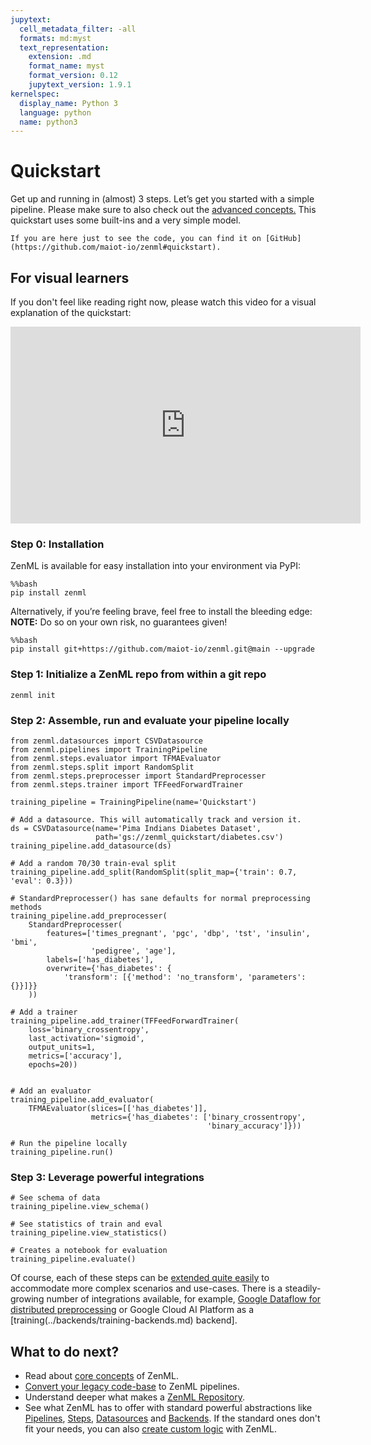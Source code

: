 ```yaml
---
jupytext:
  cell_metadata_filter: -all
  formats: md:myst
  text_representation:
    extension: .md
    format_name: myst
    format_version: 0.12
    jupytext_version: 1.9.1
kernelspec:
  display_name: Python 3
  language: python
  name: python3
---
```


# Quickstart
Get up and running in (almost) 3 steps.
Let’s get you started with a simple pipeline. Please make sure to also check out the [advanced concepts.](core-concepts.md) This quickstart uses some built-ins and a very simple model.

```{hint}
If you are here just to see the code, you can find it on [GitHub](https://github.com/maiot-io/zenml#quickstart).
```

## **For visual learners**

If you don't feel like reading right now, please watch this video for a visual explanation of the quickstart:

<iframe width="560" height="315" src="https://www.youtube.com/embed/Stg5rA_0oa8" frameborder="0" allow="accelerometer; autoplay; clipboard-write; encrypted-media; gyroscope; picture-in-picture" allowfullscreen></iframe>

### **Step 0: Installation**

ZenML is available for easy installation into your environment via PyPI:

```{code-cell}
%%bash
pip install zenml
```

Alternatively, if you’re feeling brave, feel free to install the bleeding edge: **NOTE:** Do so on your own risk, no guarantees given!

```{code-cell}
%%bash
pip install git+https://github.com/maiot-io/zenml.git@main --upgrade
```

### Step 1: Initialize a ZenML repo from within a git repo

```{code-cell}
zenml init
```

### **Step 2: Assemble, run and evaluate your pipeline locally**

```{code-cell}
from zenml.datasources import CSVDatasource
from zenml.pipelines import TrainingPipeline
from zenml.steps.evaluator import TFMAEvaluator
from zenml.steps.split import RandomSplit
from zenml.steps.preprocesser import StandardPreprocesser
from zenml.steps.trainer import TFFeedForwardTrainer

training_pipeline = TrainingPipeline(name='Quickstart')

# Add a datasource. This will automatically track and version it.
ds = CSVDatasource(name='Pima Indians Diabetes Dataset', 
                   path='gs://zenml_quickstart/diabetes.csv')
training_pipeline.add_datasource(ds)

# Add a random 70/30 train-eval split
training_pipeline.add_split(RandomSplit(split_map={'train': 0.7, 'eval': 0.3}))

# StandardPreprocesser() has sane defaults for normal preprocessing methods
training_pipeline.add_preprocesser(
    StandardPreprocesser(
        features=['times_pregnant', 'pgc', 'dbp', 'tst', 'insulin', 'bmi',
                  'pedigree', 'age'],
        labels=['has_diabetes'],
        overwrite={'has_diabetes': {
            'transform': [{'method': 'no_transform', 'parameters': {}}]}}
    ))

# Add a trainer
training_pipeline.add_trainer(TFFeedForwardTrainer(
    loss='binary_crossentropy',
    last_activation='sigmoid',
    output_units=1,
    metrics=['accuracy'],
    epochs=20))


# Add an evaluator
training_pipeline.add_evaluator(
    TFMAEvaluator(slices=[['has_diabetes']],
                  metrics={'has_diabetes': ['binary_crossentropy',
                                            'binary_accuracy']}))

# Run the pipeline locally
training_pipeline.run()
```

### **Step 3: Leverage powerful integrations**

```{code-cell}
# See schema of data
training_pipeline.view_schema()

# See statistics of train and eval
training_pipeline.view_statistics()

# Creates a notebook for evaluation
training_pipeline.evaluate()
```

Of course, each of these steps can be [extended quite easily](../steps/what-is-a-step.md) to accommodate more complex 
scenarios and use-cases. There is a steadily-growing number of integrations available, for example, 
[Google Dataflow for distributed preprocessing](../backends/what-is-a-backend.md) 
or Google Cloud AI Platform as a [training(../backends/training-backends.md)  backend].

## What to do next?
* Read about [core concepts](core-concepts.md) of ZenML.
* [Convert your legacy code-base](organizing-zenml.md) to ZenML pipelines.
* Understand deeper what makes a [ZenML Repository](../repository/what-is-a-repository.md).
* See what ZenML has to offer with standard powerful abstractions like [Pipelines](../pipelines/what-is-a-pipeline.md), 
[Steps](../steps/what-is-a-step.md), [Datasources](../datasources/what-is-a-datasource.md) and [Backends](../backends/what-is-a-backend.md). 
  If the standard ones don't fit your needs, you can also [create custom logic](creating-custom-logic.md) with ZenML.
